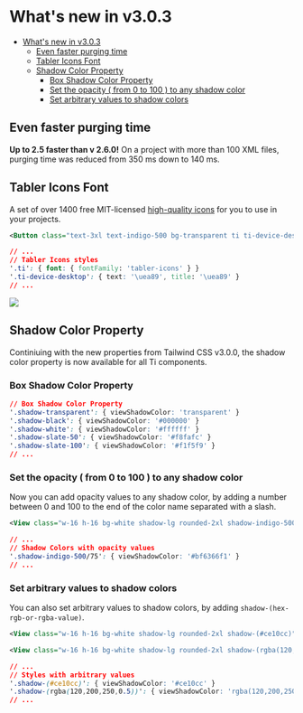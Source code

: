 # What's new in v3.0.3
- [What's new in v3.0.3](#whats-new-in-v303)
  - [Even faster purging time](#even-faster-purging-time)
  - [Tabler Icons Font](#tabler-icons-font)
  - [Shadow Color Property](#shadow-color-property)
    - [Box Shadow Color Property](#box-shadow-color-property)
    - [Set the opacity ( from 0 to 100 ) to any shadow color](#set-the-opacity--from-0-to-100--to-any-shadow-color)
    - [Set arbitrary values to shadow colors](#set-arbitrary-values-to-shadow-colors)

## Even faster purging time
**Up to 2.5 faster than v 2.6.0!** On a project with more than 100 XML files, purging time was reduced from 350 ms down to 140 ms.

## Tabler Icons Font
A set of over 1400 free MIT-licensed [high-quality icons](https://tabler-icons.io) for you to use in your projects.

```xml
<Button class="text-3xl text-indigo-500 bg-transparent ti ti-device-desktop" />
```

```css
// ...
// Tabler Icons styles
'.ti': { font: { fontFamily: 'tabler-icons' } }
'.ti-device-desktop': { text: '\uea89', title: '\uea89' }
// ...
```

[<img src="https://raw.githubusercontent.com/tabler/tabler-icons/master/.github/og.png">](https://github.com/tabler/tabler-icons#preview)

## Shadow Color Property
Continiuing with the new properties from Tailwind CSS v3.0.0, the shadow color property is now available for all Ti components.

### Box Shadow Color Property
```css
// Box Shadow Color Property
'.shadow-transparent': { viewShadowColor: 'transparent' }
'.shadow-black': { viewShadowColor: '#000000' }
'.shadow-white': { viewShadowColor: '#ffffff' }
'.shadow-slate-50': { viewShadowColor: '#f8fafc' }
'.shadow-slate-100': { viewShadowColor: '#f1f5f9' }
// ...
```

### Set the opacity ( from 0 to 100 ) to any shadow color
Now you can add opacity values to any shadow color, by adding a number between 0 and 100 to the end of the color name separated with a slash.

```xml
<View class="w-16 h-16 bg-white shadow-lg rounded-2xl shadow-indigo-500/75" />
```

```css
// ...
// Shadow Colors with opacity values
'.shadow-indigo-500/75': { viewShadowColor: '#bf6366f1' }
// ...
```

### Set arbitrary values to shadow colors
You can also set arbitrary values to shadow colors, by adding `shadow-(hex-rgb-or-rgba-value)`.

```xml
<View class="w-16 h-16 bg-white shadow-lg rounded-2xl shadow-(#ce10cc)" />

<View class="w-16 h-16 bg-white shadow-lg rounded-2xl shadow-(rgba(120,200,250,0.5))" />
```

```css
// ...
// Styles with arbitrary values
'.shadow-(#ce10cc)': { viewShadowColor: '#ce10cc' }
'.shadow-(rgba(120,200,250,0.5))': { viewShadowColor: 'rgba(120,200,250,0.5' }
// ...
```
